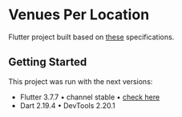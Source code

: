 # Venues Per Location

Flutter project built based on [these](https://c.smartrecruiters.com/sr-company-attachments-prod-dc5/5f05b5736bbcbc0ff2f7e7f3/842e3cfd-f35d-4e8f-8881-99d096224307?r=s3-eu-central-1) specifications.

## Getting Started

This project was run with the next versions:

- Flutter 3.7.7 • channel stable • [check here](https://github.com/flutter/flutter.git)
- Dart 2.19.4 • DevTools 2.20.1